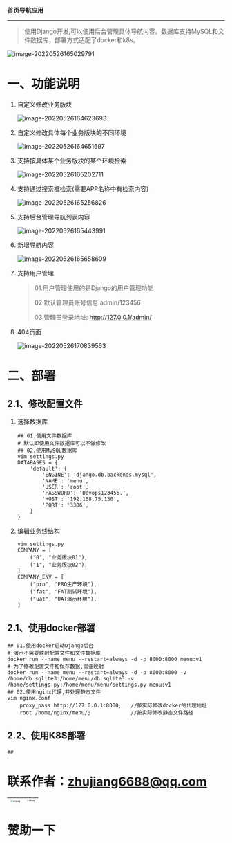 **首页导航应用**

------

> 使用Django开发,可以使用后台管理具体导航内容。数据库支持MySQL和文件数据库，部署方式适配了docker和k8s。

![image-20220526165029791](https://github.com/heiying0810/menu/blob/main/media/image-20220526165029791.png)

# 一、功能说明

1. 自定义修改业务版块

   ![image-20220526164623693](https://github.com/heiying0810/menu/blob/main/media/image-20220526164623693.png)

2. 自定义修改具体每个业务版块的不同环境

   ![image-20220526164651697](https://github.com/heiying0810/menu/blob/main/media/image-20220526164651697.png)

3. 支持按具体某个业务版块的某个环境检索

   ![image-20220526165202711](https://github.com/heiying0810/menu/blob/main/media/image-20220526165202711.png)

4. 支持通过搜索框检索(需要APP名称中有检索内容)

   ![image-20220526165256826](https://github.com/heiying0810/menu/blob/main/media/image-20220526165256826.png)

5. 支持后台管理导航列表内容

   ![image-20220526165443991](https://github.com/heiying0810/menu/blob/main/media/image-20220526165443991.png)

6. 新增导航内容

   ![image-20220526165658609](https://github.com/heiying0810/menu/blob/main/media/image-20220526165658609.png)

7. 支持用户管理

   > 01.用户管理使用的是Django的用户管理功能
   >
   > 02.默认管理员账号信息 admin/123456
   >
   > 03.管理员登录地址: http://127.0.0.1/admin/

8. 404页面

   ![image-20220526170839563](https://github.com/heiying0810/menu/blob/main/media/image-20220526170839563.png)

# 二、部署

## 2.1、修改配置文件

1. 选择数据库

   ```
   ## 01.使用文件数据库
   # 默认即使用文件数据库可以不做修改
   ## 02.使用MySQL数据库
   vim settings.py
   DATABASES = {
       'default': {
           'ENGINE': 'django.db.backends.mysql',
           'NAME': 'menu',
           'USER': 'root',
           'PASSWORD': 'Devops123456.',
           'HOST': '192.168.75.130',
           'PORT': '3306',
       }
   }
   ```

   

2. 编辑业务线结构

   ```
   vim settings.py
   COMPANY = [
       ("0", "业务版块01"),
       ("1", "业务版块02"),
   ]
   COMPANY_ENV = [
       ("pro", "PRO生产环境"),
       ("fat", "FAT测试环境"),
       ("uat", "UAT演示环境"),
   ]
   ```

   

## 2.1、使用docker部署

```
## 01.使用docker启动Django后台
# 演示不需要映射配置文件和文件数据库
docker run --name menu --restart=always -d -p 8000:8000 menu:v1
# 为了修改配置文件和保存数据,需要映射
docker run --name menu --restart=always -d -p 8000:8000 -v /home/db.sqlite3:/home/menu/db.sqlite3 -v /home/settings.py:/home/menu/menu/settings.py menu:v1
## 02.使用nginx代理,并处理静态文件
vim nginx.conf
	proxy_pass http://127.0.0.1:8000;	//按实际修改docker的代理地址
	root /home/nginx/menu/;				//按实际修改静态文件路径
```

## 2.2、使用K8S部署

```
## 
```



# 联系作者：zhujiang6688@qq.com

| <img src="https://github.com/heiying0810/menu/blob/main/media/wxpay.jpg" alt="wxpay" style="zoom: 33%;" /> | <img src="https://github.com/heiying0810/menu/blob/main/media/zfbpay.jpg" alt="zfbpay" style="zoom:25%;" /> |
| ------------------------------------------------------------ | ------------------------------------------------------------ |

# 赞助一下

